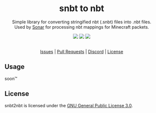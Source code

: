 <div align="center">
  <!-- Introduction -->
  <p>
    <h1>snbt to nbt</h1>
    Simple library for converting stringified nbt (.snbt) files into .nbt files.
    <br>
    Used by <a href="https://github.com/jonesdevelopment/sonar">Sonar</a> for processing nbt mappings for Minecraft packets.
  </p>

  <!-- Badges & icons -->
  [![](https://img.shields.io/github/issues/jonesdevelopment/snbt2nbt)](https://github.com/jonesdevelopment/snbt2nbt/issues)
  [![](https://img.shields.io/discord/923308209769426994.svg?logo=discord)](https://jonesdev.xyz/discord)
  [![](https://img.shields.io/badge/License-GPLv3-blue.svg)](https://www.gnu.org/licenses/gpl-3.0)
  <br>
  <br>
  <!-- Quick navigation -->
  [Issues](https://github.com/jonesdevelopment/snbt2nbt/issues)
  |
  [Pull Requests](https://github.com/jonesdevelopment/snbt2nbt/pulls)
  |
  [Discord](https://jonesdev.xyz/discord)
  |
  [License](https://github.com/jonesdevelopment/snbt2nbt/blob/main/README.md#license)
</div>

## Usage

soon™

## License

snbt2nbt is licensed under the [GNU General Public License 3.0](https://www.gnu.org/licenses/gpl-3.0.en.html).
